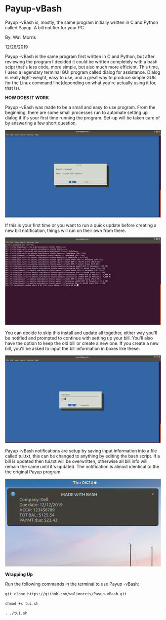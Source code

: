 # Payup-vBash
Payup -vBash is, mostly, the same program initially written in C and Python called Payup. A bill notifier for your PC.

By: Wali Morris

12/26/2019

Payup -vBash is the same program first written in C and Python, but after reviewing the program I decided it could be
written completely with a bash scipt that's less code, more simple, but also much more efficient. This time, I used 
a legendary terminal GUI program called dialog for assistance. Dialog is really light-weight, easy to use, and a great 
way to produce simple GUIs for the Linux command line(depending on what you're actually using it for, that is). 

**HOW DOES IT WORK**

Payup -vBash was made to be a small and easy to use program. From the beginning, there are some small processes run to 
automate setting up dialog if it's your first time running the program. Set-up will be taken care of by answering a few short question. 

![Payup -vBash!](shot1.png)

If this is your first time or you want to run a quick update before creating a new bill notification, things will run 
on their own from there. 

![Payup -vBash!](shot2.png)

You can decide to skip this install and update all together, either way you'll be notified and prompted to continue 
with setting up your bill. You'll also have the option to keep the old bill or create a new one. If you create a 
new bill, you'll be asked to input the bill information in boxes like these: 

![Payup -vBash!](shot5.png)

Payup -vBash notifications are setup by saving input information into a file called tui.txt, this can be changed to 
anything by editing the bash script. If a bill is updated then tui.txt will be overwritten, otherwise all bill info 
will remain the same until it's updated. The notification is almost identical to the the original Payup program. 

![Payup -vBash!](Payup-vbash.png)

**Wrapping Up** 

Run the following commands in the terminal to use Payup -vBash:  

`git clone https://github.com/walimorris/Payup-vBash.git`

`chmod +x tui.sh`

`. ./tui.sh`







